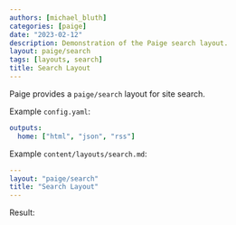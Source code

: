 ```yaml
---
authors: [michael_bluth]
categories: [paige]
date: "2023-02-12"
description: Demonstration of the Paige search layout.
layout: paige/search
tags: [layouts, search]
title: Search Layout
---
```


Paige provides a `paige/search` layout for site search.

<!--more-->

Example `config.yaml`:

```yaml
outputs:
  home: ["html", "json", "rss"]
```

Example `content/layouts/search.md`:

```yaml
---
layout: "paige/search"
title: "Search Layout"
---
```

Result:
